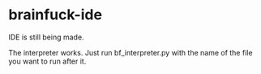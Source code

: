 # brainfuck-ide

IDE is still being made.

The interpreter works. Just run bf_interpreter.py with the name of the file you want to run after it.
